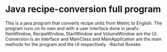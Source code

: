 # Java recipe-conversion full program
This is a java program that converts recipe units from Metric to English.  The program runs on its own and with a user interface done in javafx.  ItemWindow, RecipeWindow, StartWindow and VolumeWindow are the UI.  Conversion is an interface and MainClass and MainApplication are the main methods for the program and the UI respectively.
-Rachel Roeske
